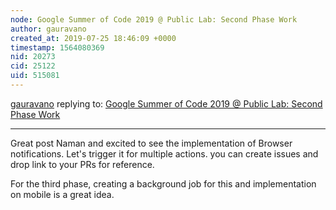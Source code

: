 ```yaml
---
node: Google Summer of Code 2019 @ Public Lab: Second Phase Work
author: gauravano
created_at: 2019-07-25 18:46:09 +0000
timestamp: 1564080369
nid: 20273
cid: 25122
uid: 515081
---
```




[gauravano](../profile/gauravano) replying to: [Google Summer of Code 2019 @ Public Lab: Second Phase Work](../notes/namangupta/07-24-2019/google-summer-of-code-2019-public-lab-second-phase-work)

----
Great post Naman and excited to see the implementation of Browser notifications. Let's trigger it for multiple actions. you can create issues and drop link to your PRs for reference. 

For the third phase, creating a background job for this and implementation on mobile is a great idea.